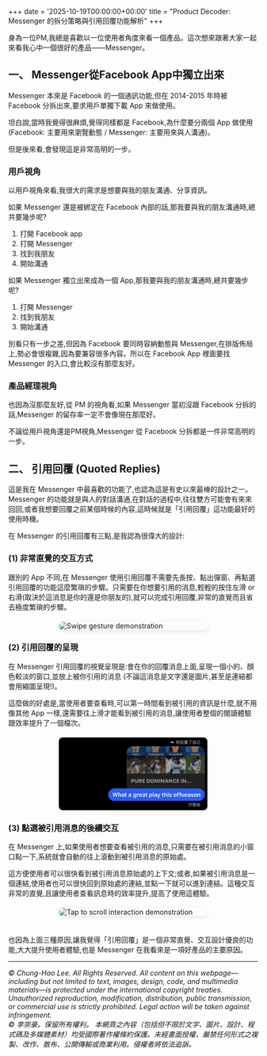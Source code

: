 +++
date = '2025-10-19T00:00:00+00:00'
title = "Product Decoder: Messenger 的拆分策略與引用回覆功能解析"
+++


身為一位PM,我總是喜歡以一位使用者角度來看一個產品。這次想來跟著大家一起來看我心中一個很好的產品——Messenger。

## 一、 Messenger從Facebook App中獨立出來

Messenger 本來是 Facebook 的一個通訊功能,但在 2014-2015 年時被 Facebook 分拆出來,要求用戶單獨下載 App 來做使用。

坦白說,當時我覺得很麻煩,覺得同樣都是 Facebook,為什麼要分兩個 App 做使用 (Facebook: 主要用來瀏覽動態 / Messenger: 主要用來與人溝通)。

但是後來看,會發現這是非常高明的一步。

### 用戶視角

以用戶視角來看,我很大的需求是想要與我的朋友溝通、分享資訊。

如果 Messenger 還是被綁定在 Facebook 內部的話,那我要與我的朋友溝通時,總共要幾步呢?

1. 打開 Facebook app
2. 打開 Messenger
3. 找到我朋友
4. 開始溝通

如果 Messenger 獨立出來成為一個 App,那我要與我的朋友溝通時,總共要幾步呢?

1. 打開 Messenger
2. 找到我朋友
3. 開始溝通

別看只有一步之差,但因為 Facebook 要同時容納動態與 Messenger,在排版佈局上,勢必會很複雜,因為要兼容很多內容。所以在 Facebook App 裡面要找 Messenger 的入口,會比較沒有那麼友好。

### 產品經理視角

也因為沒那麼友好,從 PM 的視角看,如果 Messenger 當初沒跟 Facebook 分拆的話,Messenger 的留存率一定不會像現在那麼好。

不論從用戶視角還是PM視角,Messenger 從 Facebook 分拆都是一件非常高明的一步。

## 二、 引用回覆 (Quoted Replies)

這是我在 Messenger 中最喜歡的功能了,也認為這是有史以來最棒的設計之一。Messenger 的功能就是與人的對話溝通,在對話的過程中,往往雙方可能會有來來回回,或者我想要回覆之前某個時候的內容,這時候就是「引用回覆」這功能最好的使用時機。

在 Messenger 的引用回覆有三點,是我認為很偉大的設計:

### (1) 非常直覺的交互方式

跟別的 App 不同,在 Messenger 使用引用回覆不需要先長按、點出彈窗、再點選引用回覆的功能這麼繁瑣的步驟。只需要在你想要引用的消息,輕輕的按住左滑 or 右滑(取決於這消息是你的還是你朋友的),就可以完成引用回覆,非常的直覺而且省去極度繁瑣的步驟。

<img src="gif1.GIF" alt="Swipe gesture demonstration" width="300" style="display: block; margin: 20px auto; border-radius: 8px; box-shadow: 0 2px 8px rgba(0,0,0,0.1);">

### (2) 引用回覆的呈現

在 Messenger 引用回覆的視覺呈現是:會在你的回覆消息上面,呈現一個小的、顏色較淡的窗口,並放上被你引用的消息 (不論這消息是文字還是圖片,甚至是連結都會用縮圖呈現!)。

這麼做的好處是,當使用者要查看時,可以第一時間看到被引用的資訊是什麼,就不用像其他 App 一樣,還需要往上滑才能看到被引用的消息,讓使用者整個的閱讀體驗跟效率提升了一個檔次。

<img src="pic.jpg" alt="Quoted reply visual example" width="300" style="display: block; margin: 20px auto; border-radius: 8px; box-shadow: 0 2px 8px rgba(0,0,0,0.1);">

### (3) 點選被引用消息的後續交互

在 Messenger 上,如果使用者想要查看被引用的消息,只需要在被引用消息的小窗口點一下,系統就會自動的往上滾動到被引用消息的原始處。

這方便使用者可以很快看到被引用消息原始處的上下文;或者,如果被引用消息是一個連結,使用者也可以很快回到原始處的連結,並點一下就可以進到連結。這種交互非常的直覺,且讓使用者查看訊息時的效率提升,提高了使用這體驗。

<img src="gif2.GIF" alt="Tap to scroll interaction demonstration" width="300" style="display: block; margin: 20px auto; border-radius: 8px; box-shadow: 0 2px 8px rgba(0,0,0,0.1);">

<br>
也因為上面三種原因,讓我覺得「引用回覆」是一個非常直覺、交互設計優良的功能,大大提升使用者體驗,也是 Messenger 在我看來是一項好產品的主要原因。





---
*© Chung-Hao Lee. All Rights Reserved.
All content on this webpage—including but not limited to text, images, design, code, and multimedia materials—is protected under the international copyright treaties. Unauthorized reproduction, modification, distribution, public transmission, or commercial use is strictly prohibited. Legal action will be taken against infringement.* <br>
*© 李崇豪。保留所有權利。
本網頁之內容（包括但不限於文字、圖片、設計、程式碼及多媒體素材）均受國際著作權條約保護。未經書面授權，嚴禁任何形式之複製、改作、散布、公開傳輸或商業利用。侵權者將依法追訴。*
